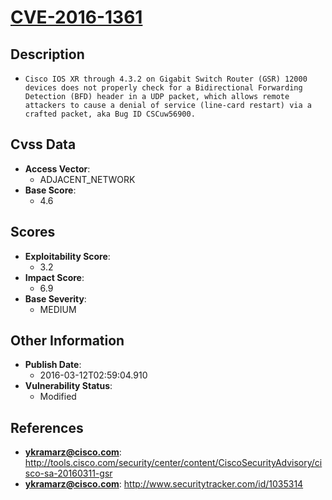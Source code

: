 
# [CVE-2016-1361](http://tools.cisco.com/security/center/content/CiscoSecurityAdvisory/cisco-sa-20160311-gsr)

## Description

- `Cisco IOS XR through 4.3.2 on Gigabit Switch Router (GSR) 12000 devices does not properly check for a Bidirectional Forwarding Detection (BFD) header in a UDP packet, which allows remote attackers to cause a denial of service (line-card restart) via a crafted packet, aka Bug ID CSCuw56900.`

## Cvss Data

- **Access Vector**:
  - ADJACENT_NETWORK
- **Base Score**:
  - 4.6

## Scores

- **Exploitability Score**:
  - 3.2
- **Impact Score**:
  - 6.9
- **Base Severity**:
  - MEDIUM

## Other Information

- **Publish Date**:
  - 2016-03-12T02:59:04.910
- **Vulnerability Status**:
  - Modified

## References

- **ykramarz@cisco.com**: http://tools.cisco.com/security/center/content/CiscoSecurityAdvisory/cisco-sa-20160311-gsr
- **ykramarz@cisco.com**: http://www.securitytracker.com/id/1035314

